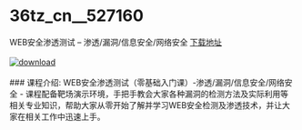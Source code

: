 # 36tz_cn__527160
WEB安全渗透测试 – 渗透/漏洞/信息安全/网络安全
[下载地址](http://www.36tz.cn/article/527160 "下载地址")
<br/></br>[![download](http://36tz.cn/muke_img/2019_09_2-64-300x128.png "下载地址")](http://www.36tz.cn/article/527160 "下载地址")
<br/></br>### 课程介绍:
WEB安全渗透测试（零基础入门课）-渗透/漏洞/信息安全/网络安全 - 课程配备靶场演示环境，手把手教会大家各种漏洞的检测方法及实际利用等相关专业知识，帮助大家从零开始了解并学习WEB安全检测及渗透技术，并让大家在相关工作中迅速上手。


